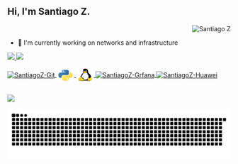 ## Hi, I'm Santiago Z.

<p align="right"> <img src="https://komarev.com/ghpvc/?username=SantiagoSilvaZ&color=blue&style=flat" alt="Santiago Z" /> </p>


- 🔭 I'm currently working on networks and infrastructure 

<div>
  <a href="https://github.com/santiagosilvaz">
    <img height="180em" src="https://github-readme-stats.vercel.app/api?username=santiagosilvaz&show_icons=true&theme=dark&include_all_commits=true&count_private=true"/>
    <img height="180em" src="https://github-readme-stats.vercel.app/api/top-langs/?username=santiagosilvaz&theme=dark&include_all_commits=true&count_private=true"/>
</div>

<div style="display: inline_block"><br>
    <img align="center" alt="SantiagoZ-Git" height="30" width="40" src="https://www.vectorlogo.zone/logos/git-scm/git-scm-icon.svg">
    <img align="center" alt="SantiagoZ-Python" height="30" width="40" src="https://raw.githubusercontent.com/devicons/devicon/master/icons/python/python-original.svg">
    <img align="center" alt="SantiagoZ-Linux" height="30" width="40" src="https://raw.githubusercontent.com/devicons/devicon/master/icons/linux/linux-original.svg">
    <img align="center" alt="SantiagoZ-Grfana" height="30" width="40" src="https://www.vectorlogo.zone/logos/grafana/grafana-icon.svg">
     <img align="center" alt="SantiagoZ-Huawei" height="40" width="40" src="https://cdn.iconscout.com/icon/free/png-256/huawei-3521494-2944938.png">
</div>

##

<div> 
    <a href="https://www.linkedin.com/in/santiago-z/" target="_blank"><img src="https://img.shields.io/badge/-LinkedIn-%230077B5?style=for-the-badge&logo=linkedin&logoColor=white" target="_blank"></a>  
</div>

![Snake animation](https://github.com/santiagosilvaz/santiagosilvaz/blob/output/github-contribution-grid-snake.svg)